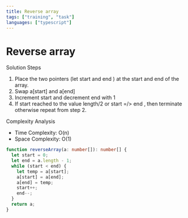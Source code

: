 ```yaml
---
title: Reverse array
tags: ["training", "task"]
languages: ["typescript"]
---
```


# Reverse array

Solution Steps

1. Place the two pointers (let start and end ) at the start and end of the array.
2. Swap a[start] and a[end]
3. Increment start and decrement end with 1
4. If start reached to the value length/2 or start =/> end , then terminate otherwise repeat from step 2.

Complexity Analysis

- Time Complexity: O(n)
- Space Complexity: O(1)

```typescript
function reverseArray(a: number[]): number[] {
  let start = 0;
  let end = a.length - 1;
  while (start < end) {
    let temp = a[start];
    a[start] = a[end];
    a[end] = temp;
    start++;
    end--;
  }
  return a;
}
```
